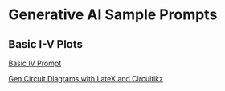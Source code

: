 # Generative AI Sample Prompts

## Basic I-V Plots

[Basic IV Prompt](./basic-iv-plot.md)

[Gen Circuit Diagrams with LateX and Circuitikz](gen-circuit-diagrams-latex.md)